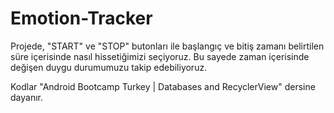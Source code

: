 # Emotion-Tracker
Projede, "START" ve "STOP" butonları ile başlangıç ve bitiş zamanı belirtilen süre içerisinde nasıl hissetiğimizi seçiyoruz. Bu sayede zaman içerisinde değişen duygu durumumuzu takip edebiliyoruz. 

Kodlar "Android Bootcamp Turkey | Databases and RecyclerView" dersine dayanır.
